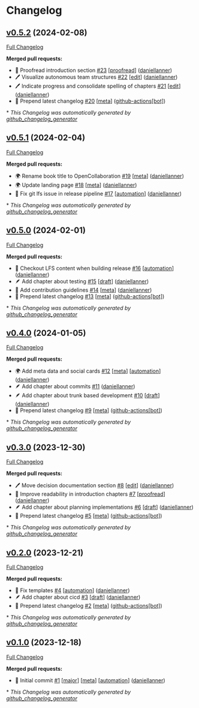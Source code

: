# Changelog

## [v0.5.2](https://github.com/opencollabbook/book/tree/v0.5.2) (2024-02-08)

[Full Changelog](https://github.com/opencollabbook/book/compare/v0.5.1...v0.5.2)

**Merged pull requests:**

- 📝 Proofread introduction section [\#23](https://github.com/opencollabbook/book/pull/23) [[proofread](https://github.com/opencollabbook/book/labels/proofread)] ([daniellanner](https://github.com/daniellanner))
- 🖊️ Visualize autonomous team structures [\#22](https://github.com/opencollabbook/book/pull/22) [[edit](https://github.com/opencollabbook/book/labels/edit)] ([daniellanner](https://github.com/daniellanner))
- 🖊️ Indicate progress and consolidate spelling of chapters [\#21](https://github.com/opencollabbook/book/pull/21) [[edit](https://github.com/opencollabbook/book/labels/edit)] ([daniellanner](https://github.com/daniellanner))
- 🤖 Prepend latest changelog [\#20](https://github.com/opencollabbook/book/pull/20) [[meta](https://github.com/opencollabbook/book/labels/meta)] ([github-actions[bot]](https://github.com/apps/github-actions))



\* *This Changelog was automatically generated by [github_changelog_generator](https://github.com/github-changelog-generator/github-changelog-generator)*

## [v0.5.1](https://github.com/opencollabbook/book/tree/v0.5.1) (2024-02-04)

[Full Changelog](https://github.com/opencollabbook/book/compare/v0.5.0...v0.5.1)

**Merged pull requests:**

- 🌍 Rename book title to OpenCollaboration [\#19](https://github.com/opencollabbook/book/pull/19) [[meta](https://github.com/opencollabbook/book/labels/meta)] ([daniellanner](https://github.com/daniellanner))
- 🌍 Update landing page [\#18](https://github.com/opencollabbook/book/pull/18) [[meta](https://github.com/opencollabbook/book/labels/meta)] ([daniellanner](https://github.com/daniellanner))
- 🤖 Fix git lfs issue in release pipeline [\#17](https://github.com/opencollabbook/book/pull/17) [[automation](https://github.com/opencollabbook/book/labels/automation)] ([daniellanner](https://github.com/daniellanner))



\* *This Changelog was automatically generated by [github_changelog_generator](https://github.com/github-changelog-generator/github-changelog-generator)*

## [v0.5.0](https://github.com/opencollabbook/book/tree/v0.5.0) (2024-02-01)

[Full Changelog](https://github.com/opencollabbook/book/compare/v0.4.0...v0.5.0)

**Merged pull requests:**

- 🤖 Checkout LFS content when building release [\#16](https://github.com/opencollabbook/book/pull/16) [[automation](https://github.com/opencollabbook/book/labels/automation)] ([daniellanner](https://github.com/daniellanner))
- 🪶  Add chapter about testing [\#15](https://github.com/opencollabbook/book/pull/15) [[draft](https://github.com/opencollabbook/book/labels/draft)] ([daniellanner](https://github.com/daniellanner))
- 🤖 Add contribution guidelines [\#14](https://github.com/opencollabbook/book/pull/14) [[meta](https://github.com/opencollabbook/book/labels/meta)] ([daniellanner](https://github.com/daniellanner))
- 🤖 Prepend latest changelog [\#13](https://github.com/opencollabbook/book/pull/13) [[meta](https://github.com/opencollabbook/book/labels/meta)] ([github-actions[bot]](https://github.com/apps/github-actions))



\* *This Changelog was automatically generated by [github_changelog_generator](https://github.com/github-changelog-generator/github-changelog-generator)*

## [v0.4.0](https://github.com/opencollabbook/book/tree/v0.4.0) (2024-01-05)

[Full Changelog](https://github.com/opencollabbook/book/compare/v0.3.0...v0.4.0)

**Merged pull requests:**

- 🌍 Add meta data and social cards [\#12](https://github.com/opencollabbook/book/pull/12) [[meta](https://github.com/opencollabbook/book/labels/meta)] [[automation](https://github.com/opencollabbook/book/labels/automation)] ([daniellanner](https://github.com/daniellanner))
- 🪶  Add chapter about commits [\#11](https://github.com/opencollabbook/book/pull/11) ([daniellanner](https://github.com/daniellanner))
- 🪶  Add chapter about trunk based development [\#10](https://github.com/opencollabbook/book/pull/10) [[draft](https://github.com/opencollabbook/book/labels/draft)] ([daniellanner](https://github.com/daniellanner))
- 🤖 Prepend latest changelog [\#9](https://github.com/opencollabbook/book/pull/9) [[meta](https://github.com/opencollabbook/book/labels/meta)] ([github-actions[bot]](https://github.com/apps/github-actions))



\* *This Changelog was automatically generated by [github_changelog_generator](https://github.com/github-changelog-generator/github-changelog-generator)*

## [v0.3.0](https://github.com/opencollabbook/book/tree/v0.3.0) (2023-12-30)

[Full Changelog](https://github.com/opencollabbook/book/compare/v0.2.0...v0.3.0)

**Merged pull requests:**

- 🖊️ Move decision documentation section [\#8](https://github.com/opencollabbook/book/pull/8) [[edit](https://github.com/opencollabbook/book/labels/edit)] ([daniellanner](https://github.com/daniellanner))
- 📝 Improve readability in introduction chapters [\#7](https://github.com/opencollabbook/book/pull/7) [[proofread](https://github.com/opencollabbook/book/labels/proofread)] ([daniellanner](https://github.com/daniellanner))
- 🪶  Add chapter about planning implementations [\#6](https://github.com/opencollabbook/book/pull/6) [[draft](https://github.com/opencollabbook/book/labels/draft)] ([daniellanner](https://github.com/daniellanner))
- 🤖 Prepend latest changelog [\#5](https://github.com/opencollabbook/book/pull/5) [[meta](https://github.com/opencollabbook/book/labels/meta)] ([github-actions[bot]](https://github.com/apps/github-actions))



\* *This Changelog was automatically generated by [github_changelog_generator](https://github.com/github-changelog-generator/github-changelog-generator)*

## [v0.2.0](https://github.com/opencollabbook/book/tree/v0.2.0) (2023-12-21)

[Full Changelog](https://github.com/opencollabbook/book/compare/v0.1.0...v0.2.0)

**Merged pull requests:**

- 🤖  Fix templates [\#4](https://github.com/opencollabbook/book/pull/4) [[automation](https://github.com/opencollabbook/book/labels/automation)] ([daniellanner](https://github.com/daniellanner))
- 🪶  Add chapter about cicd [\#3](https://github.com/opencollabbook/book/pull/3) [[draft](https://github.com/opencollabbook/book/labels/draft)] ([daniellanner](https://github.com/daniellanner))
- 🤖 Prepend latest changelog [\#2](https://github.com/opencollabbook/book/pull/2) [[meta](https://github.com/opencollabbook/book/labels/meta)] ([github-actions[bot]](https://github.com/apps/github-actions))



\* *This Changelog was automatically generated by [github_changelog_generator](https://github.com/github-changelog-generator/github-changelog-generator)*

## [v0.1.0](https://github.com/opencollabbook/book/tree/v0.1.0) (2023-12-18)

[Full Changelog](https://github.com/opencollabbook/book/compare/46d5b05b3fa2dc916e83fea2188a7c9ee0b389e2...v0.1.0)

**Merged pull requests:**

- 🎉 Initial commit [\#1](https://github.com/opencollabbook/book/pull/1) [[major](https://github.com/opencollabbook/book/labels/major)] [[meta](https://github.com/opencollabbook/book/labels/meta)] [[automation](https://github.com/opencollabbook/book/labels/automation)] ([daniellanner](https://github.com/daniellanner))



\* *This Changelog was automatically generated by [github_changelog_generator](https://github.com/github-changelog-generator/github-changelog-generator)*
